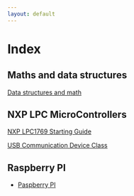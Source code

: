 ```yaml
---
layout: default
---
```


# Index

## Maths and data structures

[Data structures and math](./maths_data_structures.md)


## NXP LPC MicroControllers

[NXP LPC1769 Starting Guide](./nxp_lpc1769_starting_guide.md)

[USB Communication Device Class](./usb_cdc.md)

## Raspberry PI

* [Paspberry PI](./raspberrypi.md)
